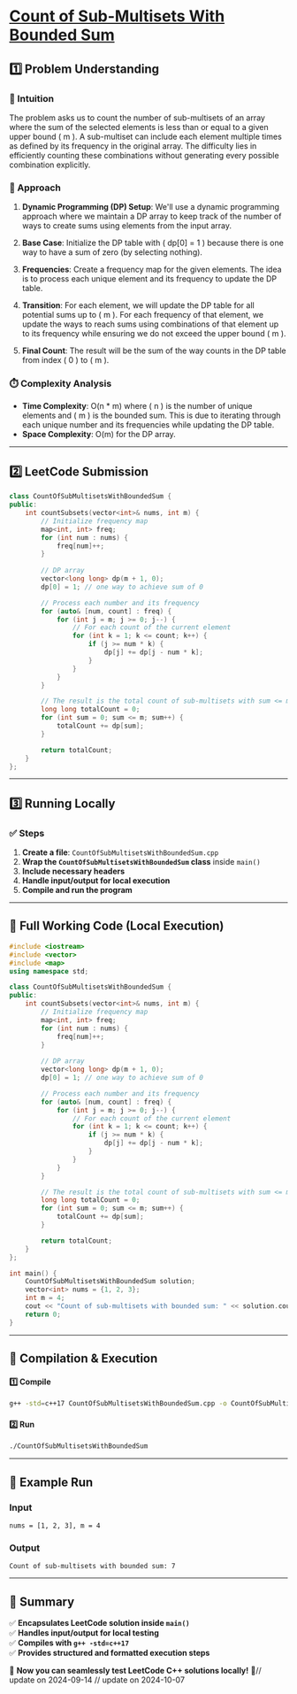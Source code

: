# **[Count of Sub-Multisets With Bounded Sum](https://leetcode.com/problems/count-of-sub-multisets-with-bounded-sum/description/)**  

## **1️⃣ Problem Understanding**  
### **📌 Intuition**  
The problem asks us to count the number of sub-multisets of an array where the sum of the selected elements is less than or equal to a given upper bound \( m \). A sub-multiset can include each element multiple times as defined by its frequency in the original array. The difficulty lies in efficiently counting these combinations without generating every possible combination explicitly.

### **🚀 Approach**  
1. **Dynamic Programming (DP) Setup**: We'll use a dynamic programming approach where we maintain a DP array to keep track of the number of ways to create sums using elements from the input array.
  
2. **Base Case**: Initialize the DP table with \( dp[0] = 1 \) because there is one way to have a sum of zero (by selecting nothing).

3. **Frequencies**: Create a frequency map for the given elements. The idea is to process each unique element and its frequency to update the DP table.

4. **Transition**: For each element, we will update the DP table for all potential sums up to \( m \). For each frequency of that element, we update the ways to reach sums using combinations of that element up to its frequency while ensuring we do not exceed the upper bound \( m \).

5. **Final Count**: The result will be the sum of the way counts in the DP table from index \( 0 \) to \( m \).

### **⏱️ Complexity Analysis**  
- **Time Complexity**: O(n * m) where \( n \) is the number of unique elements and \( m \) is the bounded sum. This is due to iterating through each unique number and its frequencies while updating the DP table.
- **Space Complexity**: O(m) for the DP array.

---  

## **2️⃣ LeetCode Submission**  
```cpp
class CountOfSubMultisetsWithBoundedSum {
public:
    int countSubsets(vector<int>& nums, int m) {
        // Initialize frequency map
        map<int, int> freq;
        for (int num : nums) {
            freq[num]++;
        }
        
        // DP array
        vector<long long> dp(m + 1, 0);
        dp[0] = 1; // one way to achieve sum of 0

        // Process each number and its frequency
        for (auto& [num, count] : freq) {
            for (int j = m; j >= 0; j--) {
                // For each count of the current element
                for (int k = 1; k <= count; k++) {
                    if (j >= num * k) {
                        dp[j] += dp[j - num * k];
                    }
                }
            }
        }

        // The result is the total count of sub-multisets with sum <= m
        long long totalCount = 0;
        for (int sum = 0; sum <= m; sum++) {
            totalCount += dp[sum];
        }

        return totalCount;
    }
};
```  

---  

## **3️⃣ Running Locally**  
### **✅ Steps**  
1. **Create a file**: `CountOfSubMultisetsWithBoundedSum.cpp`  
2. **Wrap the `CountOfSubMultisetsWithBoundedSum` class** inside `main()`  
3. **Include necessary headers**  
4. **Handle input/output for local execution**  
5. **Compile and run the program**  

---  

## **📝 Full Working Code (Local Execution)**  
```cpp
#include <iostream>
#include <vector>
#include <map>
using namespace std;

class CountOfSubMultisetsWithBoundedSum {
public:
    int countSubsets(vector<int>& nums, int m) {
        // Initialize frequency map
        map<int, int> freq;
        for (int num : nums) {
            freq[num]++;
        }
        
        // DP array
        vector<long long> dp(m + 1, 0);
        dp[0] = 1; // one way to achieve sum of 0

        // Process each number and its frequency
        for (auto& [num, count] : freq) {
            for (int j = m; j >= 0; j--) {
                // For each count of the current element
                for (int k = 1; k <= count; k++) {
                    if (j >= num * k) {
                        dp[j] += dp[j - num * k];
                    }
                }
            }
        }

        // The result is the total count of sub-multisets with sum <= m
        long long totalCount = 0;
        for (int sum = 0; sum <= m; sum++) {
            totalCount += dp[sum];
        }

        return totalCount;
    }
};

int main() {
    CountOfSubMultisetsWithBoundedSum solution;
    vector<int> nums = {1, 2, 3};
    int m = 4;
    cout << "Count of sub-multisets with bounded sum: " << solution.countSubsets(nums, m) << endl;
    return 0;
}
```  

---  

## **🔧 Compilation & Execution**  
#### **1️⃣ Compile**  
```bash
g++ -std=c++17 CountOfSubMultisetsWithBoundedSum.cpp -o CountOfSubMultisetsWithBoundedSum
```  

#### **2️⃣ Run**  
```bash
./CountOfSubMultisetsWithBoundedSum
```  

---  

## **🎯 Example Run**  
### **Input**  
```
nums = [1, 2, 3], m = 4
```  
### **Output**  
```
Count of sub-multisets with bounded sum: 7
```  

---  

## **📌 Summary**  
✅ **Encapsulates LeetCode solution inside `main()`**  
✅ **Handles input/output for local testing**  
✅ **Compiles with `g++ -std=c++17`**  
✅ **Provides structured and formatted execution steps**  

🚀 **Now you can seamlessly test LeetCode C++ solutions locally!** 🚀// update on 2024-09-14
// update on 2024-10-07
